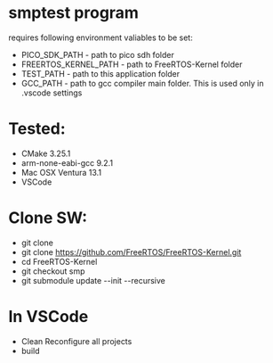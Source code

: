 # smptest program

requires following environment valiables to be set:

- PICO_SDK_PATH - path to pico sdh folder
- FREERTOS_KERNEL_PATH - path to FreeRTOS-Kernel folder
- TEST_PATH - path to this application folder
- GCC_PATH - path to gcc compiler main folder. This is used only in .vscode settings

# Tested:
- CMake 3.25.1
- arm-none-eabi-gcc 9.2.1
- Mac OSX Ventura 13.1
- VSCode 

# Clone SW:
- git clone <tbd>
- git clone https://github.com/FreeRTOS/FreeRTOS-Kernel.git
- cd FreeRTOS-Kernel
- git checkout smp
- git submodule update --init --recursive

# In VSCode
- Clean Reconfigure all projects
- build
